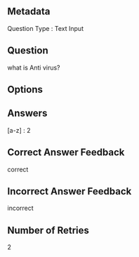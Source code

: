 ## Metadata
Question Type : Text Input

## Question
what is Anti virus?

## Options

## Answers
[a-z] : 2

## Correct Answer Feedback
correct 

## Incorrect Answer Feedback
incorrect

## Number of Retries
2

